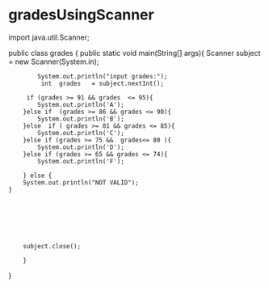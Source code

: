 # gradesUsingScanner
import java.util.Scanner;

public class grades {
    public static void main(String[] args){
        Scanner subject = new Scanner(System.in);
      

            System.out.println("input grades:");
             int  grades   = subject.nextInt();
        
         if (grades >= 91 && grades  <= 95){
            System.out.println('A');
        }else if  (grades >= 86 && grades <= 90){
            System.out.println('B');
        }else  if ( grades >= 81 && grades <= 85){
            System.out.println('C');
        }else if (grades >= 75 &&  grades<= 80 ){
            System.out.println('D');
        }else if (grades >= 65 && grades <= 74){
            System.out.println('F');
        
        } else {
        System.out.println("NOT VALID");
    }
    






        subject.close();

        }   
}

